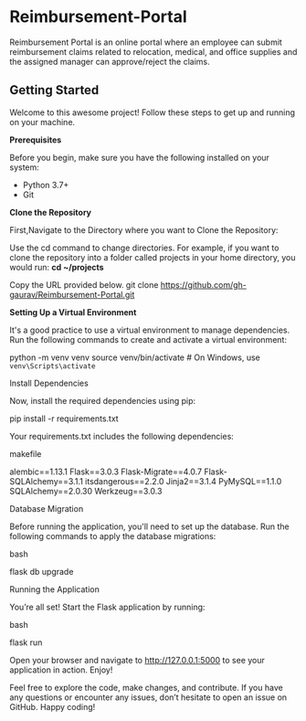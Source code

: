 # Reimbursement-Portal
Reimbursement Portal is an online portal where an employee can submit reimbursement claims  related to relocation, medical, and office supplies and the assigned manager can approve/reject  the claims.

## Getting Started

Welcome to this awesome project! Follow these steps to get up and running on your machine.

**Prerequisites**

Before you begin, make sure you have the following installed on your system:

* Python 3.7+
* Git

**Clone the Repository**

First,Navigate to the Directory where you want to Clone the Repository:

Use the cd command to change directories.
For example, if you want to clone the repository into a folder called projects in your home directory,
you would run: 
**cd ~/projects**

Copy the URL provided below.
git clone https://github.com/gh-gaurav/Reimbursement-Portal.git


**Setting Up a Virtual Environment**

It's a good practice to use a virtual environment to manage dependencies. Run the following commands to create and activate a virtual environment:

python -m venv venv
source venv/bin/activate  # On Windows, use `venv\Scripts\activate`


Install Dependencies

Now, install the required dependencies using pip:

pip install -r requirements.txt

Your requirements.txt includes the following dependencies:

makefile

alembic==1.13.1
Flask==3.0.3
Flask-Migrate==4.0.7
Flask-SQLAlchemy==3.1.1
itsdangerous==2.2.0
Jinja2==3.1.4
PyMySQL==1.1.0
SQLAlchemy==2.0.30
Werkzeug==3.0.3

Database Migration

Before running the application, you'll need to set up the database. Run the following commands to apply the database migrations:

bash

flask db upgrade

Running the Application

You’re all set! Start the Flask application by running:

bash

flask run

Open your browser and navigate to http://127.0.0.1:5000 to see your application in action.
Enjoy!

Feel free to explore the code, make changes, and contribute. If you have any questions or encounter any issues, don’t hesitate to open an issue on GitHub. Happy coding!
